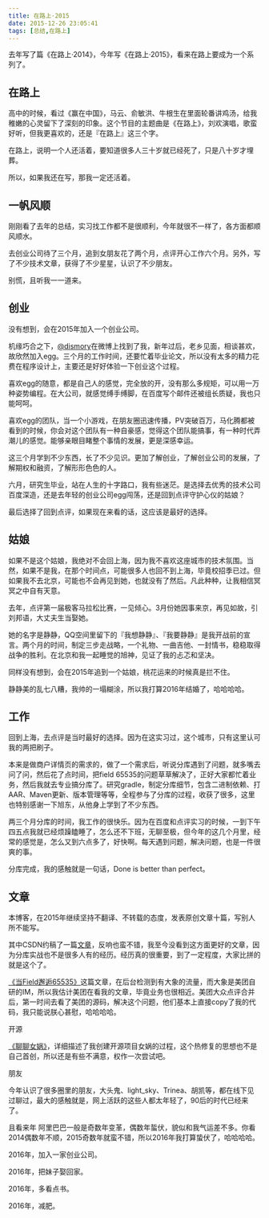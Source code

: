 ```yaml
---
title: 在路上·2015
date: 2015-12-26 23:05:41
tags: [总结,在路上]
---
```


去年写了篇《在路上·2014》，今年写《在路上·2015》，看来在路上要成为一个系列了。

## 在路上
高中的时候，看过《赢在中国》，马云、俞敏洪、牛根生在里面轮番讲鸡汤，给我稚嫩的心灵留下了深刻的印象。这个节目的主题曲是《在路上》，刘欢演唱，歌蛮好听，但我更喜欢的，还是『在路上』这三个字。


在路上，说明一个人还活着，要知道很多人三十岁就已经死了，只是八十岁才埋葬。

所以，如果我还在写，那我一定还活着。

## 一帆风顺
刚刚看了去年的总结，实习找工作都不是很顺利，今年就很不一样了，各方面都顺风顺水。

去创业公司待了三个月，追到女朋友花了两个月，点评开心工作六个月。另外，写了不少技术文章，获得了不少星星，认识了不少朋友。

别慌，且听我一一道来。

## 创业

没有想到，会在2015年加入一个创业公司。

机缘巧合之下，[@dismory](http://weibo.com/dismory)在微博上找到了我，新年过后，老乡见面，相谈甚欢，故欣然加入egg。三个月的工作时间，还要忙着毕业论文，所以没有太多的精力花费在程序设计上，主要还是好好体验一下创业这个过程。

喜欢egg的随意，都是自己人的感觉，完全放的开，没有那么多规矩，可以用一万种姿势编程。在大公司，就感觉缚手缚脚，在百度写个邮件还被组长质疑，我也只能呵呵。

喜欢egg的团队，当一个小游戏，在朋友圈迅速传播，PV突破百万，马化腾都被看到的时候，你会对这个团队有一种自豪感，觉得这个团队能搞事，有一种时代弄潮儿的感觉。能够亲眼目睹整个事情的发展，更是深感幸运。

这三个月学到不少东西，长了不少见识。更加了解创业，了解创业公司的发展，了解期权和融资，了解形形色色的人。

六月，研究生毕业，站在人生的十字路口，我有些迷茫。是选择去优秀的技术公司百度深造，还是去年轻的创业公司egg闯荡，还是回到点评守护心仪的姑娘？

最后选择了回到点评，如果现在来看的话，这应该是最好的选择。

## 姑娘

如果不是这个姑娘，我绝对不会回上海，因为我不喜欢这座城市的技术氛围。当然，如果不是我，在那个时间点，可能很多人也回不到上海，毕竟校招季已过。但如果我不去北京，可能也不会再见到她，也就没有了然后。凡此种种，让我相信冥冥之中自有天意。

去年，点评第一届极客马拉松比赛，一见倾心。3月份她因事来京，再见如故，引刘邦语，大丈夫生当娶她。

她的名字是静静，QQ空间里留下的『我想静静』、『我要静静』是我开战前的宣言。两个月的时间，制定三步走战略，一个礼物、一曲吉他、一封情书，稳稳取得战争的胜利。在北京和我一起睡觉的旭神，见证了我的忐忑和坚决。

同样没有想到，会在2015年追到一个姑娘，桃花运来的时候真是拦不住。

静静美的乱七八糟，我帅的一塌糊涂，所以我打算2016年结婚了，哈哈哈哈。

## 工作

回到上海，去点评是当时最好的选择。因为在这实习过，这个城市，只有这里认可我的两把刷子。

本来是做商户详情页的需求的，做了一个需求后，听说分库遇到了问题，就多嘴去问了问，然后花了点时间，把field 65535的问题草草解决了，正好大家都忙着业务，然后我就去专业搞分库了。研究gradle，制定分库细节，包含二进制依赖、打AAR、Maven更新、版本管理等等，全程参与了分库的过程，收获了很多，这里也特别感谢一下旭东，从他身上学到了不少东西。

两三个月分库的时间，我工作的很快乐。因为在百度和点评实习的时候，一到下午四五点我就已经烦躁瞌睡了，怎么还不下班，无聊至极，但今年的这几个月里，经常的感觉是，怎么又到六点多了，好快啊。每天遇到问题，解决问题，也是一件很爽的事。

分库完成，我的感触就是一句话，Done is better than perfect。

## 文章

本博客，在2015年继续坚持不翻译、不转载的态度，发表原创文章十篇，写别人所不能写。

其中CSDN约稿了一篇[文章](http://www.csdn.net/article/2015-08-10/2825420)，反响也蛮不错，我至今没看到这方面更好的文章，因为分库实战也不是很多人有的经历。经历真的很重要，到了一定程度，大家比拼的就是这个了。

[《当Field邂逅65535》](http://jiajixin.cn/2015/10/21/field-65535/)这篇文章，在后台检测到有大象的流量，而大象是美团自研的IM，所以我估计美团在看我的文章，毕竟业务也很相近。美团大众点评合并后，第一时间去看了美团的源码，解决这个问题，他们基本上直接copy了我的代码，我只能说朕心甚慰，哈哈哈哈。

开源

[《聊聊女娲》](http://jiajixin.cn/2015/12/16/nvwa/)，详细描述了我创建开源项目女娲的过程，这个热修复的思想也不是自己首创，所以还是有些不满意，权作一次尝试吧。

朋友

今年认识了很多圈里的朋友，大头鬼、light_sky、Trinea、胡凯等，都在线下见过聊过，最大的感触就是，网上活跃的这些人都太年轻了，90后的时代已经来了。

且看来年
阿里巴巴一般是奇数年变革，偶数年蜇伏，貌似和我气运差不多。你看2014偶数年不顺，2015奇数年就蛮不错，所以2016年我打算蛰伏了，哈哈哈哈。

2016年，加入一家创业公司。

2016年，把妹子娶回家。

2016年，多看点书。

2016年，减肥。